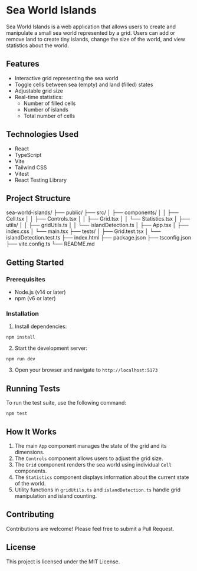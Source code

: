 # Sea World Islands

Sea World Islands is a web application that allows users to create and manipulate a small sea world represented by a grid. Users can add or remove land to create tiny islands, change the size of the world, and view statistics about the world.

## Features

- Interactive grid representing the sea world
- Toggle cells between sea (empty) and land (filled) states
- Adjustable grid size
- Real-time statistics:
  - Number of filled cells
  - Number of islands
  - Total number of cells

## Technologies Used

- React
- TypeScript
- Vite
- Tailwind CSS
- Vitest
- React Testing Library

## Project Structure

sea-world-islands/
├── public/
├── src/
│ ├── components/
│ │ ├── Cell.tsx
│ │ ├── Controls.tsx
│ │ ├── Grid.tsx
│ │ └── Statistics.tsx
│ ├── utils/
│ │ ├── gridUtils.ts
│ │ └── islandDetection.ts
│ ├── App.tsx
│ ├── index.css
│ └── main.tsx
├── tests/
│ ├── Grid.test.tsx
│ └── islandDetection.test.ts
├── index.html
├── package.json
├── tsconfig.json
├── vite.config.ts
└── README.md

## Getting Started

### Prerequisites

- Node.js (v14 or later)
- npm (v6 or later)

### Installation

1. Install dependencies:

```
npm install
```

2. Start the development server:

```
npm run dev
```

3. Open your browser and navigate to `http://localhost:5173`

## Running Tests

To run the test suite, use the following command:

```
npm test
```

## How It Works

1. The main `App` component manages the state of the grid and its dimensions.
2. The `Controls` component allows users to adjust the grid size.
3. The `Grid` component renders the sea world using individual `Cell` components.
4. The `Statistics` component displays information about the current state of the world.
5. Utility functions in `gridUtils.ts` and `islandDetection.ts` handle grid manipulation and island counting.

## Contributing

Contributions are welcome! Please feel free to submit a Pull Request.

## License

This project is licensed under the MIT License.
